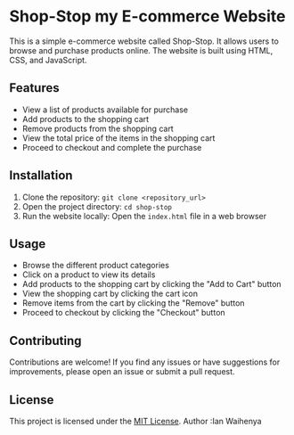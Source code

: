 
# Shop-Stop  my E-commerce Website

This is a simple e-commerce website called Shop-Stop. It allows users to browse and purchase products online. The website is built using HTML, CSS, and JavaScript.

## Features

- View a list of products available for purchase
- Add products to the shopping cart
- Remove products from the shopping cart
- View the total price of the items in the shopping cart
- Proceed to checkout and complete the purchase

## Installation

1. Clone the repository: `git clone <repository_url>`
2. Open the project directory: `cd shop-stop`
3. Run the website locally: Open the `index.html` file in a web browser

## Usage

- Browse the different product categories
- Click on a product to view its details
- Add products to the shopping cart by clicking the "Add to Cart" button
- View the shopping cart by clicking the cart icon
- Remove items from the cart by clicking the "Remove" button
- Proceed to checkout by clicking the "Checkout" button

## Contributing

Contributions are welcome! If you find any issues or have suggestions for improvements, please open an issue or submit a pull request.

## License

This project is licensed under the [MIT License](LICENSE).
Author :Ian Waihenya
